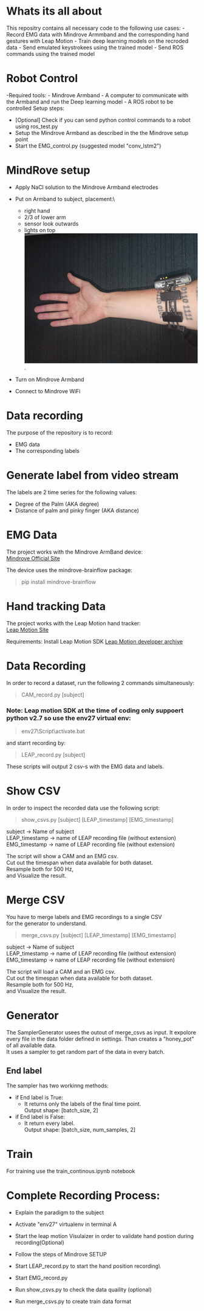 # Whats its all about
This repositry contains all necessary code to the following use cases:
    - Record EMG data with Mindrove Armmband and the corresponding hand gestures with Leap Motion
    - Train deep learning models on the recroded data
    - Send emulated keystrokees using the trained model
    - Send ROS commands using the trained model

# Robot Control
 -Required tools:
     - Mindrove Armband
     - A computer to communicate with the Armband and run the Deep learning model
     - A ROS robot to be controlled
Setup steps:
 * [Optional] Check if you can send python control commands to a robot using ros_test.py
 * Setup the Mindrove Armband as described in the the Mindrove setup point
 * Start the EMG_control.py (suggested model "conv_lstm2")
   
# MindRove setup

* Apply NaCl solution to the Mindrove Armband electrodes
* Put on Armband to subject, placement:\
    - right hand
    - 2/3 of lower arm 
    - sensor look outwards
    - lights on top
![Armband Position](/resources/position.jpg "Text to show on mouseover").

* Turn on Mindrove Armband
* Connect to Mindrove WiFi

# Data recording

The purpose of the repository is to record:
- EMG data
- The corresponding labels

# Generate label from video stream
The labels are 2 time series for the following values:
- Degree of the Palm (AKA degree)
- Distance of palm and pinky finger (AKA distance)



# EMG Data
The project works with the Mindrove ArmBand device:\
[Mindrove Official Site](https://mindrove.com/product/armband_8_ch/)

The device uses the mindrove-brainflow package:
>pip install mindrove-brainflow

# Hand tracking Data

The project works with the Leap Motion hand tracker:\
[Leap Motion Site](https://www.ultraleap.com/)

Requirements: 
Install Leap Motion SDK [Leap Motion developer archive](https://developer-archive.leapmotion.com/get-started?id=v3-developer-beta&platform=windows&version=3.2.1.45911)



# Data Recording

In order to record a dataset, run the following 2 commands simultaneously:
>CAM_record.py [subject]

### Note: Leap motion SDK at the time of coding only suppoert python v2.7 so use the env27 virtual env:
> env27\Script\activate.bat

and starrt recording by:
>LEAP_record.py [subject]

These scripts will output 2 csv-s with the EMG data and labels.

# Show CSV

In order to inspect the recorded data use the following script:

>show_csvs.py [subject] [LEAP_timestamp] [EMG_timestamp]

subject         -> Name of subject\
LEAP_timestamp  -> name of LEAP recording file (without extension)\
EMG_timestamp   -> name of LEAP recording file (without extension)

The script will show a CAM and an EMG csv.\
Cut out the timespan when data available for both dataset.\
Resample both for 500 Hz,\
and Visualize the result.

# Merge CSV
You have to merge labels and EMG recordings to a single CSV\
for the generator to understand.


>merge_csvs.py [subject] [LEAP_timestamp] [EMG_timestamp]

subject         -> Name of subject\
LEAP_timestamp  -> name of LEAP recording file (without extension)\
EMG_timestamp   -> name of LEAP recording file (without extension)

The script will load a CAM and an EMG csv.\
Cut out the timespan when data available for both dataset.\
Resample both for 500 Hz,\
and Visualize the result.

# Generator

The SamplerGenerator usees the outout of merge_csvs as input.
It expolore every file in the data folder defined in settings.
Than creates a "honey_pot" of all available data.\
It uses a sampler to get random part of the data in every batch.

## End label

The sampler has two workinng methods:
* if End label is True:
    - It returns only the labels of the final time point.\
      Output shape: 
      [batch_size, 2]
* if End label is False:
    - It return every label.\
        Output shape:
        [batch_size, num_samples, 2]

# Train

For training use the train_continous.ipynb notebook

# Complete Recording Process:

* Explain the paradigm to the subject
* Activate "env27" virtualenv in terminal A
* Start the leap motion Visulaizer in order to validate hand postion during recording(Optional)

* Follow the steps of Mindrove SETUP
* Start LEAP_record.py to start the hand position recording\
* Start EMG_record.py
* Run show_csvs.py to check the data quaility (optional)
* Run merge_csvs.py to create train data format
